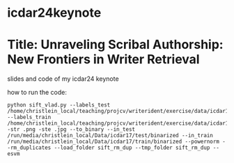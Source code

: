 # icdar24keynote 
# Title: Unraveling Scribal Authorship: New Frontiers in Writer Retrieval

slides and code of my icdar24 keynote

how to run the code:
```
python sift_vlad.py --labels_test /home/christlein_local/teaching/projcv/writerident/exercise/data/icdar17_labels_test.txt --labels_train /home/christlein_local/teaching/projcv/writerident/exercise/data/icdar17_labels_train.txt -str .png -ste .jpg --to_binary --in_test /run/media/christlein_local/Data/icdar17/test/binarized --in_train /run/media/christlein_local/Data/icdar17/train/binarized --powernorm --rm_duplicates --load_folder sift_rm_dup --tmp_folder sift_rm_dup --esvm
```
